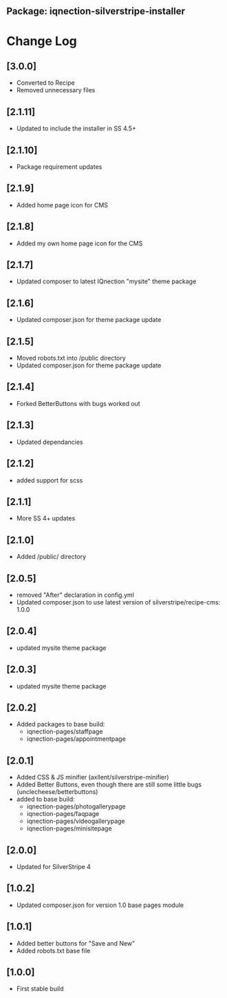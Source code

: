 ## Package: iqnection-silverstripe-installer
# Change Log

## [3.0.0]
- Converted to Recipe
- Removed unnecessary files

## [2.1.11]
- Updated to include the installer in SS 4.5+

## [2.1.10]
- Package requirement updates

## [2.1.9]
- Added home page icon for CMS

## [2.1.8]
- Added my own home page icon for the CMS

## [2.1.7]
- Updated composer to latest IQnection "mysite" theme package

## [2.1.6]
- Updated composer.json for theme package update

## [2.1.5]
- Moved robots.txt into /public directory
- Updated composer.json for theme package update

## [2.1.4]
- Forked BetterButtons with bugs worked out

## [2.1.3]
- Updated dependancies

## [2.1.2]
- added support for scss

## [2.1.1]
- More SS 4+ updates

## [2.1.0]
- Added /public/ directory

## [2.0.5]
- removed "After" declaration in config.yml
- Updated composer.json to use latest version of silverstripe/recipe-cms: 1.0.0

## [2.0.4]
- updated mysite theme package

## [2.0.3]
- updated mysite theme package

## [2.0.2]
- Added packages to base build:
	- iqnection-pages/staffpage
	- iqnection-pages/appointmentpage

## [2.0.1]
- Added CSS & JS minifier (axllent/silverstripe-minifier)
- Added Better Buttons, even though there are still some little bugs (unclecheese/betterbuttons)
- added to base build:
	- iqnection-pages/photogallerypage
	- iqnection-pages/faqpage
    - iqnection-pages/videogallerypage
	- iqnection-pages/minisitepage

## [2.0.0]
- Updated for SilverStripe 4

## [1.0.2]
- Updated composer.json for version 1.0 base pages module


## [1.0.1]
- Added better buttons for "Save and New"
- Added robots.txt base file


## [1.0.0]
- First stable build